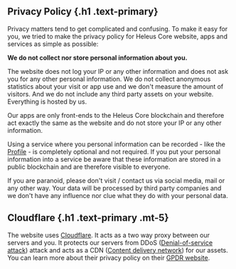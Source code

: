 ## Privacy Policy {.h1 .text-primary}

Privacy matters tend to get complicated and confusing. To make it easy for you, we tried to make the privacy policy for Heleus Core website, apps and services as simple as possible:

**We do not collect nor store personal information about you.**

The website does not log your IP or any other information and does not ask you for any other personal information. We do not collect anonymous statistics about your visit or app use and we don't measure the amount of visitors. And we do not include any third party assets on your website. Everything is hosted by us.

Our apps are only front-ends to the Heleus Core blockchain and therefore act exactly the same as the website and do not store your IP or any other information.

Using a service where you personal information can be recorded - like the [Profile](/wallet#profile) - is completely optional and not required. If you put your personal information into a service be aware that these information are stored in a public blockchain and are therefore visible to everyone.

If you are paranoid, please don't visit / contact us via social media, mail or any other way. Your data will be processed by third party companies and we don't have any influence nor clue what they do with your personal data. 

## Cloudflare {.h1 .text-primary .mt-5}

The website uses [Cloudflare](https://www.cloudflare.com/). It acts as a two way proxy between our servers and you. It protects our servers from DDoS ([Denial-of-service attack](https://en.wikipedia.org/wiki/Denial-of-service_attack)) attack and acts as a CDN ([Content delivery network](https://en.wikipedia.org/wiki/Content_delivery_network)) for our assets. You can learn more about their privacy policy on their [GPDR website](https://www.cloudflare.com/gdpr/introduction/). 